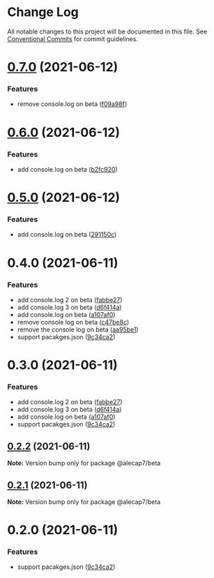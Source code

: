 # Change Log

All notable changes to this project will be documented in this file.
See [Conventional Commits](https://conventionalcommits.org) for commit guidelines.

# [0.7.0](https://github.com/wenytang-ms-123/TestSecrets/compare/@wenyt-ms/beta@0.6.0...@wenyt-ms/beta@0.7.0) (2021-06-12)


### Features

* remove console.log on beta ([f09a98f](https://github.com/wenytang-ms-123/TestSecrets/commit/f09a98f330f69e9ad9e72826ec53f160ebd746ab))





# [0.6.0](https://github.com/wenytang-ms-123/TestSecrets/compare/@wenyt-ms/beta@0.5.0...@wenyt-ms/beta@0.6.0) (2021-06-12)


### Features

* add console.log on beta ([b2fc920](https://github.com/wenytang-ms-123/TestSecrets/commit/b2fc9204640c502c832a016b6a3ba651548e0b8c))





# [0.5.0](https://github.com/wenytang-ms-123/TestSecrets/compare/@wenyt-ms/beta@0.4.0...@wenyt-ms/beta@0.5.0) (2021-06-12)


### Features

* add console.log on beta ([291150c](https://github.com/wenytang-ms-123/TestSecrets/commit/291150cea23c4767b8fb676f1db967a4b1bddb6c))





# 0.4.0 (2021-06-11)


### Features

* add console.log 2 on beta ([fabbe27](https://github.com/wenytang-ms-123/TestSecrets/commit/fabbe27a3a43af7c30ef117103ca6093175eb194))
* add console.log 3 on beta ([d6f414a](https://github.com/wenytang-ms-123/TestSecrets/commit/d6f414ad8bb8fe3bfa8207c9a232141f13569074))
* add console.log on beta ([a107af0](https://github.com/wenytang-ms-123/TestSecrets/commit/a107af0610a357fa464c7429f8ba5d2f820698c5))
* remove console log on beta ([c47be8c](https://github.com/wenytang-ms-123/TestSecrets/commit/c47be8ce48cc322bc28d9be6667a980cbc2c5a53))
* remove the console log on beta ([aa95be1](https://github.com/wenytang-ms-123/TestSecrets/commit/aa95be100e13feb0e1494260d388c25eb7933670))
* support pacakges.json ([9c34ca2](https://github.com/wenytang-ms-123/TestSecrets/commit/9c34ca2b4908ff163b48870810fe583ff171bfa7))





# 0.3.0 (2021-06-11)


### Features

* add console.log 2 on beta ([fabbe27](https://github.com/wenytang-ms-123/TestSecrets/commit/fabbe27a3a43af7c30ef117103ca6093175eb194))
* add console.log 3 on beta ([d6f414a](https://github.com/wenytang-ms-123/TestSecrets/commit/d6f414ad8bb8fe3bfa8207c9a232141f13569074))
* add console.log on beta ([a107af0](https://github.com/wenytang-ms-123/TestSecrets/commit/a107af0610a357fa464c7429f8ba5d2f820698c5))
* support pacakges.json ([9c34ca2](https://github.com/wenytang-ms-123/TestSecrets/commit/9c34ca2b4908ff163b48870810fe583ff171bfa7))





## [0.2.2](https://github.com/wenytang-ms-123/TestSecrets/compare/@alecap7/beta@0.2.1...@alecap7/beta@0.2.2) (2021-06-11)

**Note:** Version bump only for package @alecap7/beta





## [0.2.1](https://github.com/wenytang-ms-123/TestSecrets/compare/@alecap7/beta@0.2.0...@alecap7/beta@0.2.1) (2021-06-11)

**Note:** Version bump only for package @alecap7/beta





# 0.2.0 (2021-06-11)


### Features

* support pacakges.json ([9c34ca2](https://github.com/wenytang-ms-123/TestSecrets/commit/9c34ca2b4908ff163b48870810fe583ff171bfa7))
